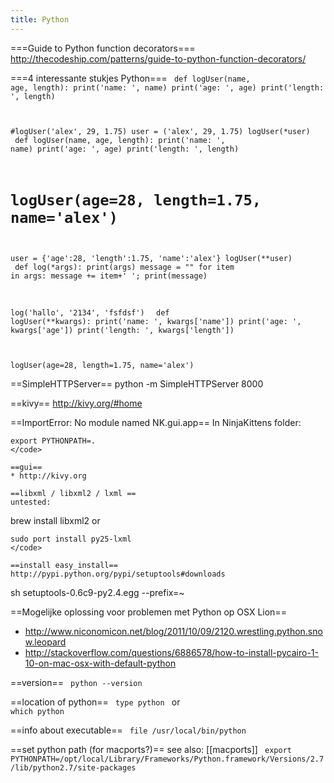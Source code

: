 ```yaml
---
title: Python
---
```


===Guide to Python function decorators===
http://thecodeship.com/patterns/guide-to-python-function-decorators/

===4 interessante stukjes Python===
<code python>
def logUser(name, age, length):
    print('name: ', name)
    print('age: ', age)
    print('length: ', length)

#logUser('alex', 29, 1.75)
user = ('alex', 29, 1.75)
logUser(*user)
</code>
<code python>
def logUser(name, age, length):
    print('name: ', name)
    print('age: ', age)
    print('length: ', length)

# logUser(age=28, length=1.75, name='alex')
user = {'age':28, 'length':1.75, 'name':'alex'}
logUser(**user)
</code>
<code python>
def log(*args):
    print(args)
    message = ""
    for item in args:
        message += item+' ';
    print(message)

log('hallo', '2134', 'fsfdsf')
</code>
<code python>
def logUser(**kwargs):
    print('name: ', kwargs['name'])
    print('age: ', kwargs['age'])
    print('length: ', kwargs['length'])

logUser(age=28, length=1.75, name='alex')
</code>

==SimpleHTTPServer==
  python -m SimpleHTTPServer 8000
  
==kivy==
http://kivy.org/#home

==ImportError: No module named NK.gui.app==
In NinjaKittens folder:
```
export PYTHONPATH=.
</code>

==gui==
* http://kivy.org

==libxml / libxml2 / lxml ==
untested:
```
brew install libxml2
</code>
or
```
sudo port install py25-lxml
</code>

==install easy_install==
http://pypi.python.org/pypi/setuptools#downloads
```
sh setuptools-0.6c9-py2.4.egg --prefix=~
</code>

==Mogelijke oplossing voor problemen met Python op OSX Lion==
* http://www.niconomicon.net/blog/2011/10/09/2120.wrestling.python.snow.leopard
* http://stackoverflow.com/questions/6886578/how-to-install-pycairo-1-10-on-mac-osx-with-default-python

==version==
<code bash>
python --version
</code>

==location of python==
<code bash>
type python
</code>
or
<code bash>
which python
</code>

==info about executable==
<code bash>
file /usr/local/bin/python
</code>

==set python path (for macports?)==
see also: [[macports]]
<code bash>
export PYTHONPATH=/opt/local/Library/Frameworks/Python.framework/Versions/2.7/lib/python2.7/site-packages
</code>
